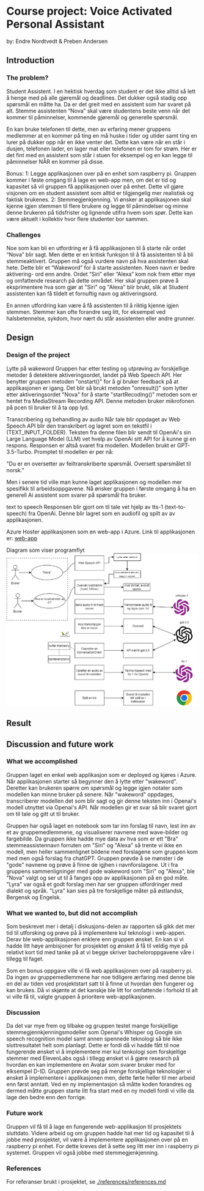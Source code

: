 # Course project: Voice Activated Personal Assistant

by: Endre Nordtvedt & Preben Andersen

## Introduction

### The problem?

Student Assistent. I en hektisk hverdag som student er det ikke alltid så lett å henge med på alle gjøremål og deadlines. Det dukker også stadig opp spørsmål en måtte ha. Da er det greit med en assistent som har svaret på alt. Stemme assistenten “Nova” skal være studentens beste venn når det kommer til påminnelser, kommende gjøremål og generelle spørsmål.

En kan bruke telefonen til dette, men av erfaring mener gruppens medlemmer at en kommer på ting en må huske i tider og utider samt ting en lurer på dukker opp når en ikke venter det. Dette kan være når en står i dusjen, telefonen lader, en lager mat eller telefonen er tom for strøm. Her er det fint med en assistent som står i stuen for eksempel og en kan legge til påminnelser NÅR en kommer på disse.

Bonus:
1: Legge applikasjonen over på en enhet som raspberry pi. Gruppen kommer i føste omgang til å lage en web-app men, om det er tid og kapasitet så vil gruppen få applikasjonen over på enhet. Dette vil gjøre visjonen om en student assistent som alltid er tilgjengelig mer realistisk og faktisk brukenes.
2: Stemmegjenkjenning. Vi ønsker at applikasjonen skal kjenne igjen stemmen til flere brukere og legge til påmindelser og minne denne brukeren på tidsfrister og lignende utifra hvem som spør. Dette kan være aktuelt i kollektiv hvor flere studenter bor sammen.

### Challenges

Noe som kan bli en utfordring er å få applikasjonen til å starte når ordet “Nova” blir sagt. Men dette er en kritisk funksjon til å få assistenten til å bli stemmeaktivert. Gruppen må også vurdere navn på hva assistenten skal hete. Dette blir et “Wakeword” for å starte assistenten. Noen navn er bedre aktivering- ord enn andre. Ordet “Siri” eller “Alexa” kom nok frem etter mye og omfattende research på dette området. Her skal gruppen prøve å eksprimentere hva som gjør at "Siri" og "Alexa" blir brukt, slik at Student assistenten kan få tildelt et fornuftig navn og aktiveringsord.

En annen utfordring kan være å få assistenten til å riktig kjenne igjen stemmen. Stemmer kan ofte forandre seg litt, for eksempel ved halsbetennelse, sykdom, hvor nært du står assistenten eller andre grunner.

## Design

### Design of the project

Lytte på wakeword 
Gruppen har etter testing og utprøving av forskjellige metoder å detektere aktiveringsordet, landet på Web Speech API. Her benytter gruppen metoden "onstart()" for å gi bruker feedback på at applikasjonen er igang. Det blir så brukt metoden "onresult()" som lytter etter aktiveringsordet "Nova" for å starte "startRecoding()" metoden som er hentet fra MediaStream Recording API. Denne metoden bruker mikrofonen på pcen til bruker til å ta opp lyd.

Transcribering og behandling av audio
Når tale blir oppdaget av Web Speech API blir den transkribert og lagret som en tekstfil i (TEXT_INPUT_FOLDER). Teksten fra denne filen blir sendt til OpenAi's sin Large Language Model (LLM) vet hvelp av OpenAi sitt API for å kunne gi en respons. Responsen er altså svaret fra modellen. Modellen brukt er GPT-3.5-Turbo. Promptet til modellen er per nå:

"Du er en oversetter av feiltranskriberte spørsmål. Oversett spørsmålet til norsk."

Men i senere tid ville man kunne laget applikasjonen og modellen mer spesifikk til arbeidsoppgavene. Nå ønsker gruppen i første omgang å ha en generell Ai assistent som svarer på spørsmål fra bruker.

text to speech
Responsen blir gjort om til tale vet hjelp av tts-1 (text-to-speech) fra OpenAi. Denne blir lagret som en audiofil og spilt av av applikasjonen. 

Azure
Hoster applikasjonen som en web-app i Azure. Link til applikasjonen er:
[web-app](https://youraiassistant.azurewebsites.net)


Diagram som viser programflyt
![Design](./assets/images/design.drawio.png)


## Result

## Discussion and future work

### What we accomplished

Gruppen laget en enkel web applikasjon som er deployed og kjøres i Azure. Når applikasjonen starter så begynner den å lytte etter "wakeword". Deretter kan brukeren spørre om spørsmål og legge igjen notater som modellen kan minne bruker på senere. Når "wakeword" oppdages, transcriberer modellen det som blir sagt og gir denne teksten inn i Openai's modell utnyttet via Openai's API. Når modellen gir et svar så blir svaret gjort om til tale og gitt ut til bruker.

Gruppen har også laget en notebook som tar inn forslag til navn, lest inn av et av gruppemedlemmene, og visualiserer navnene med wave-bilder og fargebilde. Da gruppen ikke hadde mye data av hva som er ett "Bra" stemmeassistennavn forruten om "Siri" og "Alexa" så trente vi ikke en modell, men heller sammenlignet bildene med forslagene som gruppen kom med men også forslag fra chatGPT. Gruppen prøvde å se mønster i de "gode" navnene og prøve å finne de igjhen i navnforslagene. Ut i fra gruppens sammenligninger med gode wakeword som "Siri" og "Alexa", ble "Nova" valgt og ser ut til å fanges opp av applikasjonen på en god måte. "Lyra" var også et godt forslag men har ser gruppen utfordringer med dialekt og språk. "Lyra" kan sies på tre forskjellige måter på østlandsk, Bergensk og Engelsk.

### What we wanted to, but did not accomplish

Som beskrevet mer i detalj i diskusjons-delen av rapporten så gikk det mer tid til utforsking og prøve på å implementere kul teknologi i web-appen. Derav ble web-applikasjonen enklere enn gruppen ønsket. En kan si vi hadde litt høye ambisjoner for prosjektet og ønsket å få til veldig mye på relativt kort tid med tanke på at vi begge skriver bacheloroppgavene våre i tillegg til faget.

Som en bonus oppgave ville vi få web applikasjonen over på raspberry pi. Da ingen av gruppemedlemmene har noe tidligere ærfaring med denne ble en del av tiden ved prosjektstart satt til å finne ut hvordan den fungerer og kan brukes. Då vi skjønte at det kanskje ble litt for omfattende i forhold til alt vi ville få til, valgte gruppen å prioritere web-applikasjonen.

### Discussion

Da det var mye frem og tilbake og gruppen testet mange forskjellige stemmegjennkjenningsmodeller som Openai's Whisper og Google sin speech recognition model samt annen spennede teknologi så ble ikke sluttresultatet helt som planlagt. Dette er fordi då vi hadde fått til noe fungerende ønsket vi å implementere mer kul tenkologi som forskjellige stemmer med ElevenLabs også i tillegg ønsket vi å gjøre research på hvordan en kan implementere en Avatar som svarer bruker med for elksempel D-ID. Gruppen prøvde seg på menge forskjellige teknologier vi ønsket å implementere i applikasjonen men, dette førte heller til mer arbeid enn først anntatt. Ved en ny implementasjon så måtte koden forandres og dermed måtte gruppen starte litt fra start med en ny modell fordi vi ville da lage den bedre enn den forrige.

### Future work

Gruppen vil få til å lage en fungerende web-applikasjon til prosjektets sluttdato. Videre arbeid og om gruppen hadde hat mer tid og kapasitet til å jobbe med prosjektet, vil være å implementere applikasjonen over på en raspberry pi enhet. For dette kreves det å sette seg litt mer inn i raspberry pi systemet. Gruppen vil også jobbe med stemmegjenkjenning.

### References

For referanser brukt i prosjektet, se [./references/references.md](./references/references.md)
